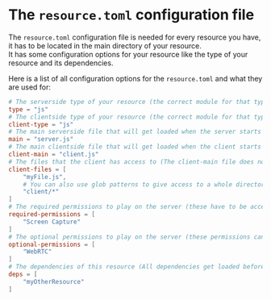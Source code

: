 # The `resource.toml` configuration file

The `resource.toml` configuration file is needed for every resource you have, it has to be located in the main directory of your resource.<br>
It has some configuration options for your resource like the type of your resource and its dependencies.

Here is a list of all configuration options for the `resource.toml` and what they are used for:
```toml
# The serverside type of your resource (the correct module for that type has to be loaded)
type = "js"
# The clientside type of your resource (the correct module for that type has to be loaded)
client-type = "js"
# The main serverside file that will get loaded when the server starts
main = "server.js"
# The main clientside file that will get loaded when the client starts
client-main = "client.js"
# The files that the client has access to (The client-main file does not have to be included here)
client-files = [
    "myFile.js",
    # You can also use glob patterns to give access to a whole directory
    "client/*"
]
# The required permissions to play on the server (these have to be accepted, otherwise the player can't join)
required-permissions = [
    "Screen Capture"
]
# The optional permissions to play on the server (these permissions can be declined by the user)
optional-permissions = [
    "WebRTC"
]
# The dependencies of this resource (All dependencies get loaded before the resource)
deps = [
    "myOtherResource"
]
```
